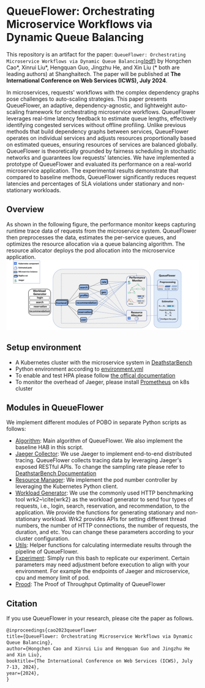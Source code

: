 # QueueFlower: Orchestrating Microservice Workflows via Dynamic Queue Balancing
This repository is an artifact for the paper: `QueueFlower: Orchestrating Microservice Workflows via Dynamic Queue Balancing`[(pdf)](tbd) by Hongchen Cao*, Xinrui Liu*, Hengquan Guo, Jingzhu He, and Xin Liu (* both are leading authors) at Shanghaitech. The paper will be published at **The International Conference on Web Services (ICWS), July 2024**.

In microservices, requests' workflows with the complex dependency graphs pose challenges to auto-scaling strategies. This paper presents QueueFlower, an adaptive, dependency-agnostic, and lightweight auto-scaling framework for orchestrating microservice workflows. QueueFlower leverages real-time latency feedback to estimate queue lengths, effectively identifying congested services without offline profiling. Unlike previous methods that build dependency graphs between services, QueueFlower operates on individual services and adjusts resources proportionally based on estimated queues, ensuring resources of services are balanced globally. QueueFlower is theoretically grounded by fairness scheduling in stochastic networks and guarantees low requests' latencies. We have implemented a prototype of QueueFlower and evaluated its performance on a real-world microservice application. The experimental results demonstrate that compared to baseline methods, QueueFlower significantly reduces request latencies and percentages of SLA violations under stationary and non-stationary workloads. 

## Overview
As shown in the following figure, the performance monitor keeps capturing runtime trace data of requests from the microservice system. 
QueueFlower then preprocesses the data, estimates the per-service queues, and optimizes the resource allocation via a queue balancing algorithm. 
The resource allocator deploys the pod allocation into the microservice application.
![System arch. of QueueFlower](./overview_8.jpg)


## Setup environment
- A Kubernetes cluster with the microservice system in [DeathstarBench](https://github.com/delimitrou/DeathStarBench)
- Python environment according to [environment.yml](./environment.yml)
- To enable and test HPA please follow [the offical documentation](https://kubernetes.io/docs/tasks/run-application/horizontal-pod-autoscale-walkthrough/) 
- To monitor the overhead of Jaeger, please install [Prometheus](https://prometheus.io/) on k8s cluster

## Modules in QueueFlower
We implement different modules of POBO in separate Python scripts as follows:

- [Algorithm](./algorithm.py): Main algorithm of QueueFlower. We also implement the baseline HAB in this script.
- [Jaeger Collector](./jaegerCollector.py): We use Jaeger to implement end-to-end distributed tracing. QueueFlower collects tracing data by leveraging Jaeger's exposed RESTful APIs. To change the sampling rate please refer to [DeathstarBench Documentation](https://github.com/delimitrou/DeathStarBench)
- [Resource Manager](./k8sManager.py): We implement the pod number controller by leveraging the Kubernetes Python client.
- [Workload Generator](./wrk2LoadGenerator.py): We use the commonly used HTTP benchmarking tool wrk2~\cite{wrk2} as the workload generator to send four types of requests, i.e., login, search, reservation, and recommendation, to the application. We provide the functions for generating stationary and non-stationary workload. Wrk2 provides APIs for setting different thread numbers, the number of HTTP connections, the number of requests, the duration, and etc. You can change these parameters according to your cluster configuration.
- [Utils](./utils.py): Helper functions for calculating intermediate results through the pipeline of QueueFlower.
- [Experiment](./main.py): Simply run this bash to replicate our experiment. Certain parameters may need adjustment before execution to align with your environment. For example the endpoints of Jaeger and microservice, cpu and memory limit of pod.
- [Prood](./Proof.pdf): The Proof of Throughput Optimality of QueueFlower

## Citation
If you use QueueFlower in your research, please cite the paper as follows.
```
@inproceedings{cao2023queueflower
title={QueueFlower: Orchestrating Microservice Workflows via Dynamic Queue Balancing},
author={Hongchen Cao and Xinrui Liu and Hengquan Guo and Jingzhu He and Xin Liu},
booktitle={The International Conference on Web Services (ICWS), July 7-13, 2024},
year={2024},
}
```
